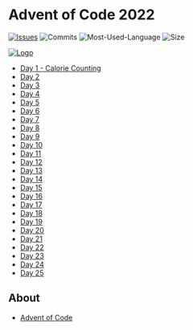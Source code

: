 # Advent of Code 2022
[![Issues][issues-shield]][issues-url]
![Commits][commit-shield]
![Most-Used-Language][language-shield]
![Size][size-shield]

<a href="https://adventofcode.com/">
<img src="https://cdn.thenewstack.io/media/2021/12/521cd034-advent-of-code-2021.jpg" alt="Logo">
</a>

- [Day 1 - Calorie Counting](https://github.com/lorenz-bauer/advent_of_code_2022/tree/master/day_01)
- [Day 2](https://github.com/lorenz-bauer/advent_of_code_2022/tree/master/day_02)
- [Day 3](https://github.com/lorenz-bauer/advent_of_code_2022/tree/master/day_03)
- [Day 4](https://github.com/lorenz-bauer/advent_of_code_2022/tree/master/day_04)
- [Day 5](https://github.com/lorenz-bauer/advent_of_code_2022/tree/master/day_05)
- [Day 6](https://github.com/lorenz-bauer/advent_of_code_2022/tree/master/day_06)
- [Day 7](https://github.com/lorenz-bauer/advent_of_code_2022/tree/master/day_07)
- [Day 8](https://github.com/lorenz-bauer/advent_of_code_2022/tree/master/day_08)
- [Day 9](https://github.com/lorenz-bauer/advent_of_code_2022/tree/master/day_09)
- [Day 10](https://github.com/lorenz-bauer/advent_of_code_2022/tree/master/day_10)
- [Day 11](https://github.com/lorenz-bauer/advent_of_code_2022/tree/master/day_11)
- [Day 12](https://github.com/lorenz-bauer/advent_of_code_2022/tree/master/day_12)
- [Day 13](https://github.com/lorenz-bauer/advent_of_code_2022/tree/master/day_13)
- [Day 14](https://github.com/lorenz-bauer/advent_of_code_2022/tree/master/day_14)
- [Day 15](https://github.com/lorenz-bauer/advent_of_code_2022/tree/master/day_15)
- [Day 16](https://github.com/lorenz-bauer/advent_of_code_2022/tree/master/day_16)
- [Day 17](https://github.com/lorenz-bauer/advent_of_code_2022/tree/master/day_17)
- [Day 18](https://github.com/lorenz-bauer/advent_of_code_2022/tree/master/day_18)
- [Day 19](https://github.com/lorenz-bauer/advent_of_code_2022/tree/master/day_19)
- [Day 20](https://github.com/lorenz-bauer/advent_of_code_2022/tree/master/day_20)
- [Day 21](https://github.com/lorenz-bauer/advent_of_code_2022/tree/master/day_21)
- [Day 22](https://github.com/lorenz-bauer/advent_of_code_2022/tree/master/day_22)
- [Day 23](https://github.com/lorenz-bauer/advent_of_code_2022/tree/master/day_23)
- [Day 24](https://github.com/lorenz-bauer/advent_of_code_2022/tree/master/day_24)
- [Day 25](https://github.com/lorenz-bauer/advent_of_code_2022/tree/master/day_25)

## About

- [Advent of Code](https://adventofcode.com/2022/about)

[issues-shield]: https://img.shields.io/github/issues/lorenz-bauer/advent_of_code_2022

[issues-url]: https://github.com/lorenz-bauer/advent_of_code_2022/issues

[commit-shield]: https://img.shields.io/github/last-commit/lorenz-bauer/advent_of_code_2022

[language-shield]: https://img.shields.io/github/languages/top/lorenz-bauer/advent_of_code_2022

[size-shield]: https://img.shields.io/github/repo-size/lorenz-bauer/advent_of_code_2022
